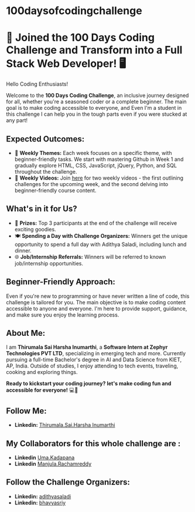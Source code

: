 # 100daysofcodingchallenge

# 🚀 Joined the 100 Days Coding Challenge and Transform into a Full Stack Web Developer! 🖥️

Hello Coding Enthusiasts!

Welcome to the **100 Days Coding Challenge**, an inclusive journey designed for all, whether you're a seasoned coder or a complete beginner. The main goal is to make coding accessible to everyone, and Even I'm a student in this challenge I can help you in the tough parts even if you were stucked at any part!

## Expected Outcomes:

- 📅 **Weekly Themes:** Each week focuses on a specific theme, with beginner-friendly tasks. We start with mastering Github in Week 1 and gradually explore HTML, CSS, JavaScript, jQuery, Python, and SQL throughout the challenge.
- 🎥 **Weekly Videos:** Join [here](https://www.youtube.com/@Code.with.aadi79) for two weekly videos - the first outlining challenges for the upcoming week, and the second delving into beginner-friendly course content.

## What's in it for Us?

- 🎁 **Prizes:** Top 3 participants at the end of the challenge will receive exciting goodies.
- 🍽️ **Spending a Day with Challenge Organizers:** Winners get the unique opportunity to spend a full day with Adithya Saladi, including lunch and dinner.
- 🌐 **Job/Internship Referrals:** Winners will be referred to known job/internship opportunities.

## Beginner-Friendly Approach:

Even if you're new to programming or have never written a line of code, this challenge is tailored for you. The main objective is to make coding content accessible to anyone and everyone. I'm here to provide support, guidance, and make sure you enjoy the learning process.

## About Me:

I am **Thirumala Sai Harsha Inumarthi**, a **Software Intern at Zephyr Technologies PVT LTD**, specializing in emerging tech and more. Currently pursuing a full-time Bachelor's degree in AI and Data Science from KIET, AP, India. Outside of studies, I enjoy attending to tech events, traveling, cooking and exploring things.

**Ready to kickstart your coding journey? let's make coding fun and accessible for everyone!** 💻🚀

## Follow Me:

- **Linkedin:** [Thirumala.Sai.Harsha Inumarthi](https://www.linkedin.com/in/saiharsha3377/)

## My Collaborators for this whole challenge are :

- **Linkedin** [Uma.Kadapana](https://www.linkedin.com/in/uma-maheswari-090b25267/)
- **Linkedin** [Manjula.Rachamreddy](https://www.linkedin.com/in/manjula-rachamreddy-182001255/)

## Follow the Challenge Organizers:
- **Linkedin:** [adithyasaladi](https://www.linkedin.com/in/adithyasaladi/)
- **Linkedin:** [bhavyasriy](https://www.linkedin.com/in/bhavyasriy/)
